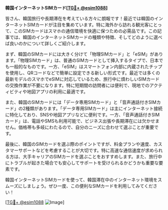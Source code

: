 **韓国インターネットSIMカード[[TG💪+ @esim1088](https://t.me/s/esim1088)]**

皆さん、韓国旅行や長期滞在を考えている方々に朗報です！最近では韓国のインターネットSIMカードが注目を集めています。特に海外から訪れる観光客にとって、このSIMカードはスマホの通信環境を快適に保つための必需品です。この記事では、韓国のインターネットSIMカードの種類や特徴、そしてどのように選べば良いのかについて詳しくご紹介します。

まず、韓国のSIMカードには大きく分けて「物理SIMカード」と「eSIM」があります。「物理SIMカード」は、普通のSIMカードとして挿入するタイプで、日本でも一般的なものです。一方、「eSIM」はスマートフォン内部に内蔵されたチップを使用し、QRコードなどで簡単に設定できる新しい形式です。最近では多くの最新モデルのスマホでeSIMに対応しているため、旅行中に煩わしいSIMカードの交換作業が不要になります。特に短期間の訪問者には便利で、現地でのアクティビティや地図アプリの利用に最適です。

また、韓国のSIMカードには「データ専用SIMカード」と「音声通話付きSIMカード」の2種類があります。「データ専用SIMカード」は主にインターネット接続に特化しており、SNSや地図アプリなどに便利です。一方、「音声通話付きSIMカード」は、電話やSMSも利用可能で、ビジネス出張や長期滞在には欠かせません。価格帯も多岐にわたるので、自分のニーズに合わせて選ぶことが重要です。

最後に、韓国のSIMカードを選ぶ際のポイントですが、料金プランや速度、カスタマーサポートなどを考慮することが大切です。特に高速な通信速度が求められる方は、大手キャリアのSIMカードを選ぶことをおすすめします。また、旅行中にトラブルが起きた場合でも安心してサポートを受けられるかどうかも重要な要素です。

韓国インターネットSIMカードを使って、韓国滞在中のインターネット環境をスムーズにしましょう。ぜひ一度、この便利なSIMカードを利用してみてください！

[[TG💪+ @esim1088](https://t.me/s/esim1088) ![Image](https://i.postimg.cc/Y0z9fWf4/image.png)]